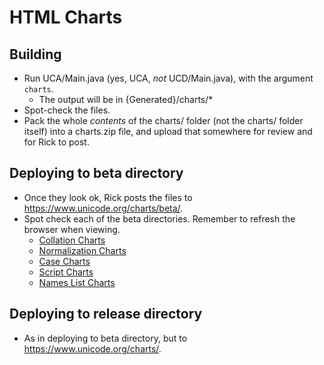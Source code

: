 # HTML Charts

## Building

*   Run UCA/Main.java (yes, UCA, *not* UCD/Main.java), with the argument `charts`.
    *   The output will be in {Generated}/charts/*
*   Spot-check the files.
*   Pack the whole *contents* of the charts/ folder (not the charts/ folder itself) into a charts.zip file, and upload that somewhere for review and for Rick to post.

## Deploying to beta directory

*   Once they look ok, Rick posts the files to https://www.unicode.org/charts/beta/.
*   Spot check each of the beta directories. Remember to refresh the browser when
    viewing.
    *   [Collation Charts](https://www.unicode.org/charts/beta/collation/index.html)
    *   [Normalization
        Charts](https://www.unicode.org/charts/beta/normalization/index.html)
    *   [Case Charts](https://www.unicode.org/charts/beta/case/index.html)
    *   [Script Charts](https://www.unicode.org/charts/beta/script/index.html)
    *   [Names List Charts](https://www.unicode.org/charts/beta/nameslist/index.html)

## Deploying to release directory

*   As in deploying to beta directory, but to https://www.unicode.org/charts/.
